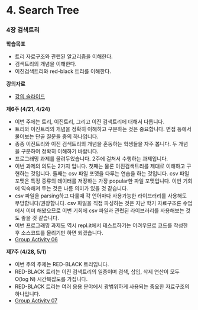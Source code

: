 # 4. Search Tree



### **4장 검색트리** <a id="4"></a>

**학습목표**

* 트리 자료구조와 관련된 알고리즘을 이해한다.
* 검색트리의 개념을 이해한다.
* 이진검색트리와 red-black 트리를 이해한다.

**강의자료**

* [강의 슬라이드](https://github.com/ohkwn/Algorithm-2019/blob/master/slides/chap04_search_trees.pdf)

**제6주 \(4/21, 4/24\)**

* 이번 주에는 트리, 이진트리, 그리고 이진 검색트리에 대해서 다룹니다.
* 트리와 이진트리의 개념을 정확히 이해하고 구분하는 것은 중요합니다. 면접 등에서 물어보는 단골 질문들 중의 하나입니다.
* 종종 이진트리와 이진 검색트리의 개념을 혼동하는 학생들을 자주 봅니다. 두 개념을 구분하여 정확히 이해하기 바랍니다.
* 프로그래밍 과제를 올려두었습니다. 2주에 걸쳐서 수행하는 과제입니다. 
* 이번 과제의 의도는 2가지 입니다. 첫째는 물론 이진검색트리를 제대로 이해하고 구현하는 것입니다. 둘째는 csv 파일 포맷을 다루는 연습을 하는 것입니다. csv 파일 포맷은 특정 종류의 데이터를 저장하는 가장 popular한 파일 포맷입니다. 이번 기회에 익숙해져 두는 것은 나름 의미가 있을 것 같습니다.
* csv 파일을 parsing하고 다룰때 각 언어마다 사용가능한 라이브러리를 사용해도 무방합니다/권장합니다. csv 파일을 직접 파싱하는 것은  지난 학기 자료구조론 수업에서 이미 해봤으므로 이번 기회에 csv 파일과 관련된 라이브러리를 사용해보는 것도 좋을 것 같습니다.
* 이번 프로그래밍 과제도 역시 repl.it에서 테스트하기는 어려우므로 코드를 작성한 후 소스코드를 올리기만 하면 되겠습니다. 
* [Group Activity 06](https://www.dropbox.com/s/qjfj1b4e8cneoya/group_activity06.pdf?dl=0)

**제7주 \(4/28, 5/1\)**

* 이번 주의 주제는 RED-BLACK 트리입니다. 
* RED-BLACK 트리는 이진 검색트리의 일종이며 검색, 삽입, 삭제 연산이 모두 O\(log N\) 시간복잡도를 가집니다.
* RED-BLACK 트리는 여러 응용 분야에서 광범위하게 사용되는 중요한 자료구조의 하나입니다. 
* [Group Activity 07](https://www.dropbox.com/s/j8s4tx39n1nwv1x/group_activity07.pdf?dl=0) 

